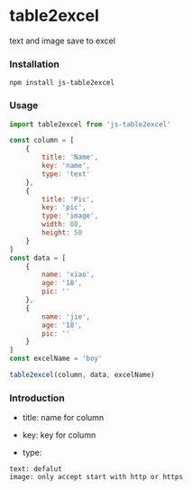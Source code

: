 # table2excel
text and image save to excel


### Installation

```
npm install js-table2excel
```

### Usage
``` javascript
import table2excel from 'js-table2excel'

const column = [
	{
		title: 'Name',
		key: 'name',
		type: 'text'
	},
	{
		title: 'Pic',
		key: 'pic',
		type: 'image',
		width: 80,
		height: 50
	}
]
const data = [
	{
		name: 'xiao',
		age: '18',
		pic: ''
	},
	{
		name: 'jie',
		age: '18',
		pic: ''
	}
]
const excelName = 'boy'

table2excel(column, data, excelName)

```
### Introduction

* title: name for column

* key: key for column

* type: 

```
text: defalut
image: only accept start with http or https
```